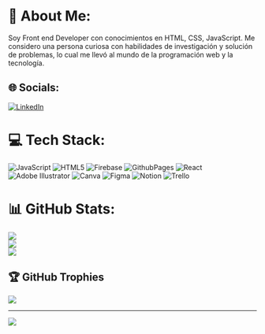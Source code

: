 # 💫 About Me:
Soy Front end Developer con conocimientos en HTML, CSS, JavaScript. Me considero una persona curiosa con habilidades de investigación y solución de problemas, lo cual me llevó al mundo de la programación web y la tecnología. 


## 🌐 Socials:
[![LinkedIn](https://img.shields.io/badge/LinkedIn-%230077B5.svg?logo=linkedin&logoColor=white)](https://linkedin.com/in/karina-navarro-6231751b1) 

# 💻 Tech Stack:
![JavaScript](https://img.shields.io/badge/javascript-%23323330.svg?style=for-the-badge&logo=javascript&logoColor=%23F7DF1E) ![HTML5](https://img.shields.io/badge/html5-%23E34F26.svg?style=for-the-badge&logo=html5&logoColor=white) ![Firebase](https://img.shields.io/badge/firebase-%23039BE5.svg?style=for-the-badge&logo=firebase) ![GithubPages](https://img.shields.io/badge/github%20pages-121013?style=for-the-badge&logo=github&logoColor=white) ![React](https://img.shields.io/badge/react-%2320232a.svg?style=for-the-badge&logo=react&logoColor=%2361DAFB) ![Adobe Illustrator](https://img.shields.io/badge/adobe%20illustrator-%23FF9A00.svg?style=for-the-badge&logo=adobe%20illustrator&logoColor=white) ![Canva](https://img.shields.io/badge/Canva-%2300C4CC.svg?style=for-the-badge&logo=Canva&logoColor=white) ![Figma](https://img.shields.io/badge/figma-%23F24E1E.svg?style=for-the-badge&logo=figma&logoColor=white) ![Notion](https://img.shields.io/badge/Notion-%23000000.svg?style=for-the-badge&logo=notion&logoColor=white) ![Trello](https://img.shields.io/badge/Trello-%23026AA7.svg?style=for-the-badge&logo=Trello&logoColor=white)
# 📊 GitHub Stats:
![](https://github-readme-stats.vercel.app/api?username=Kari-Navarro&theme=dark&hide_border=false&include_all_commits=false&count_private=false)<br/>
![](https://github-readme-streak-stats.herokuapp.com/?user=Kari-Navarro&theme=dark&hide_border=false)<br/>
![](https://github-readme-stats.vercel.app/api/top-langs/?username=Kari-Navarro&theme=dark&hide_border=false&include_all_commits=false&count_private=false&layout=compact)

## 🏆 GitHub Trophies
![](https://github-profile-trophy.vercel.app/?username=Kari-Navarro&theme=radical&no-frame=false&no-bg=true&margin-w=4)

---
[![](https://visitcount.itsvg.in/api?id=Kari-Navarro&icon=0&color=8)](https://visitcount.itsvg.in)

<!-- Proudly created with GPRM ( https://gprm.itsvg.in ) -->
